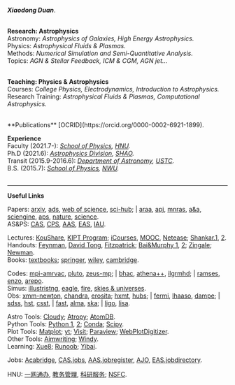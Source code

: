 ***Xiaodong Duan***.  
<br/>

**Research: Astrophysics**  
Astronomy: *Astrophysics of Galaxies, High Energy Astrophysics.*    
Physics: *Astrophysical Fluids & Plasmas.*  
Methods: *Numerical Simulation and Semi-Quantitative Analysis.*  
Topics: *AGN & Stellar Feedback, ICM & CGM, AGN jet...*   
<br/>  
  
**Teaching: Physics & Astrophysics**   
Courses: *College Physics, Electrodynamics, Introduction to Astrophysics.*    
Research Training: *Astrophysical Fluids & Plasmas, Computational Astrophysics.*  

<br/>
**Publications**  
[OCRID](https://orcid.org/0000-0002-6921-1899).  
<br/>

**Experience**  
Faculty (2021.7-):  *[School of Physics](https://www.htu.edu.cn/physics/), [HNU](https://www.htu.edu.cn/).*  
Ph.D (2021.6):  *[Astrophysics Division](http://astro.shao.cas.cn/), [SHAO](http://www.shao.ac.cn/).*  
Transit (2015.9-2016.6):  *[Department of Astronomy](https://astro.ustc.edu.cn/), [USTC](https://www.ustc.edu.cn/).*  
B.S. (2015.7):  *[School of Physics](https://physics.nwu.edu.cn/), [NWU](https://www.nwu.edu.cn/).*  
<br/>

***  

**Useful Links**     

Papers:  [arxiv](https://arxiv.org/archive/astro-ph), [ads](https://ui.adsabs.harvard.edu/), [web of science](https://apps.webofknowledge.com/), [sci-hub](https://sci-hub.se/); | [araa](https://www.annualreviews.org/journal/astro), [apj](https://journals.aas.org/astrophysical-journal/), [mnras](https://academic.oup.com/mnras/advance-articles), [a&a](https://www.aanda.org/), [sciengine](https://www.sciengine.com/), [aps](https://www.aps.org/publications/index.cfm), [nature](https://www.nature.com/), [science](https://www.sciencemag.org/#).   
AS&PS: [CAS](http://astronomy.pmo.cas.cn/), [CPS](http://www.cps-net.org.cn/), [AAS](https://aas.org/), [EAS](https://eas.unige.ch/index.jsp), [IAU](https://www.iau.org/).  
  
Lectures: [KouShare](https://www.koushare.com), [KIPT Program](https://www.kitp.ucsb.edu/programs/past); [iCourses](https://www.icourses.cn/home/#), [MOOC](https://www.icourse163.org), [Netease](https://open.163.com/); [Shankar.1](http://open.163.com/special/fundamentalsofphysics/), [2](http://open.163.com/newview/movie/courseintro?newurl=%2Fspecial%2Fopencourse%2Fphysicsii.html).  
Handouts:  [Feynman](http://www.feynmanlectures.caltech.edu/info/), [David Tong](http://www.damtp.cam.ac.uk/user/tong/teaching.html), [Fitzpatrick](http://farside.ph.utexas.edu/teaching.html); [Bai&Murphy 1](http://i.astro.tsinghua.edu.cn/~xbai/), [2](https://lweb.cfa.harvard.edu/~namurphy/teaching.html); [Zingale](https://zingale.github.io/classes.html); [Newman](http://websites.umich.edu/~mejn/cp/programs.html).  
Books:  [textbooks](https://www.douban.com/doulist/112364872/); [springer](https://link.springer.com/), [wiley](https://onlinelibrary.wiley.com/), [cambridge](https://www.cambridge.org/core/what-we-publish/textbooks).   
  
Codes:  [mpi-amrvac](http://amrvac.org/), [pluto](http://plutocode.ph.unito.it/), [zeus-mp](https://github.com/bwoshea/ZEUS-MP_2); | [bhac](https://bhac.science/), [athena++](https://princetonuniversity.github.io/athena/download.html), [ilgrmhd](http://astro.phys.wvu.edu/zetienne/ILGRMHD/index.html); | [ramses](https://bitbucket.org/rteyssie/ramses/src/master/), [enzo](https://enzo-project.org/), [arepo](https://arepo-code.org/).  
Simus: [illustristng](https://www.tng-project.org/), [eagle](http://eagle.strw.leidenuniv.nl/), [fire](https://fire.northwestern.edu/), [skies & universes](http://skiesanduniverses.iaa.es/).  
Obs: [xmm-newton](https://www.cosmos.esa.int/web/xmm-newton/home),  [chandra](https://chandra.harvard.edu/), [erosita](https://erosita.mpe.mpg.de/); [hxmt](http://hxmtweb.ihep.ac.cn/), [hubs](http://hubs.phys.tsinghua.edu.cn/); | [fermi](https://fermi.gsfc.nasa.gov/),  [lhaaso](http://english.ihep.cas.cn/lhaaso/), [dampe](http://pmo.cas.cn/dampe/kycg/); |  [sdss](https://www.sdss.org/), [hst](https://www.nasa.gov/mission_pages/hubble/main/index.html), [csst](http://nao.cas.cn/csst/), | [fast](https://fast.bao.ac.cn/), [alma](https://www.eso.org/public/teles-instr/alma/), [ska](https://www.skatelescope.org/the-ska-project/); | [ligo](https://www.ligo.org/), [lisa](https://lisa.nasa.gov/).  
  
Astro Tools: [Cloudy](https://gitlab.nublado.org/cloudy/cloudy); [Atropy](https://www.astropy.org/); [AtomDB](http://www.atomdb.org/).  
Python Tools:  [Python 1](https://www.python.org/), [2](http://scipy-lectures.org/); [Conda](https://anaconda.org/);  [Scipy](https://www.scipy.org/).  
Plot Tools:  [Matplot](https://matplotlib.org/); [yt](https://yt-project.org/); [Visit](https://wci.llnl.gov/simulation/computer-codes/visit); [Paraview](https://www.paraview.org/); [WebPlotDigitizer](https://apps.automeris.io/wpd/).  
Other Tools: [Aimwriting](https://aimwriting.mtutor.engkoo.com/); [Windy](https://www.windy.com/?35.187,113.803,5).  
Learning: [Xue8](https://www.xue8nav.com); [Runoob](https://www.runoob.com/); [Yibai](https://www.yiibai.com/).       
  
Jobs:  [Acabridge](https://www.acabridge.edu.cn), [CAS.jobs](http://astronomy.pmo.cas.cn/twrc/rczp/), [AAS.jobregister](https://jobregister.aas.org/), [AJO](https://academicjobsonline.org/ajo/jobs), [EAS.jobdirectory](https://eas.unige.ch/jobs.jsp).   
  
HNU:  [一网通办](http://ehall2.htu.edu.cn/ywtb-portal/official/index.html), [教务管理](https://jwc.htu.edu.cn/), [科研服务](http://ky.htu.edu.cn/userAction!to_login.action); [NSFC](https://www.nsfc.gov.cn/).



